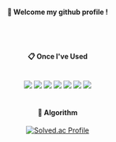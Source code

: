 <div align="center">
  
####  :wave: Welcome my github profile !

  
 <br/>
 <br/>
  
####  :clipboard: Once I've Used 
  <br/>

  <img src="https://img.shields.io/badge/c-A8B9CC?style=for-the-badge&logo=C%2B%2B&logoColor=white">  
  <img src="https://img.shields.io/badge/c++-00599C?style=for-the-badge&logo=C++%2B%2B&logoColor=white">
  <img src="https://img.shields.io/badge/java-007396?style=for-the-badge&logo=java&logoColor=white">
  <img src="https://img.shields.io/badge/kotlin-7F52FF?style=for-the-badge&logo=kotlin&logoColor=white">
  <img src="https://img.shields.io/badge/flutter-02569B?style=for-the-badge&logo=flutter&logoColor=white">
  <img src="https://img.shields.io/badge/linux-FCC624?style=for-the-badge&logo=linux&logoColor=black"> 
  <img src="https://img.shields.io/badge/opengl-5586A4?style=for-the-badge&logo=opengl&logoColor=white"> 

<br/>
<br/>

#### 📖 Algorithm
[![Solved.ac Profile](http://mazassumnida.wtf/api/v2/generate_badge?boj=cucumber)](https://solved.ac/cucumber/)

